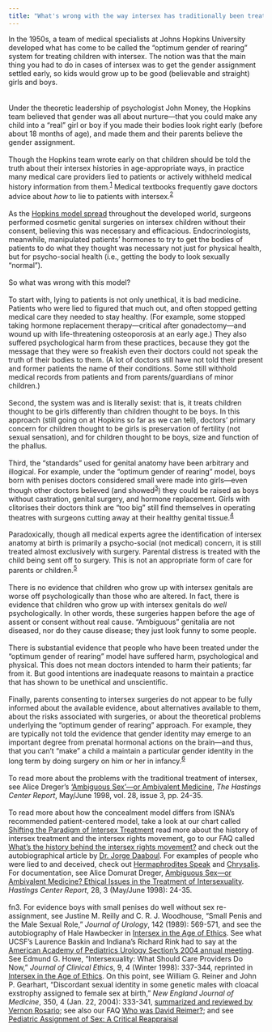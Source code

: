 ```yaml
---
title: "What's wrong with the way intersex has traditionally been treated?"
---
```


In the 1950s, a team of medical specialists at Johns Hopkins University developed what has come to be called the &#8220;optimum gender of rearing&#8221; system for treating children with intersex. The notion was that the main thing you had to do in cases of intersex was to get the gender assignment settled early, so kids would grow up to be good (believable and straight) girls and boys.<br><br><br>Under the theoretic leadership of psychologist John Money, the Hopkins team believed that gender was all about nurture&#8212;that you could make any child into a &#8220;real&#8221; girl or boy if you made their bodies look right early (before about 18 months of age), and made them and their parents believe the gender assignment.<br><br>Though the Hopkins team wrote early on that children should be told the truth about their intersex histories in age-appropriate ways, in practice many medical care providers lied to patients or actively withheld medical history information from them.<sup class="footnote" id="fnrev19892717795d852e3410361-1"><a href="#fn19892717795d852e3410361-1">1</a></sup> Medical textbooks frequently gave doctors advice about _how_ to lie to patients with intersex.<sup class="footnote" id="fnrev19892717795d852e3410361-2"><a href="#fn19892717795d852e3410361-2">2</a></sup><br><br>As the [Hopkins model spread][1] throughout the developed world, surgeons performed cosmetic genital surgeries on intersex children without their consent, believing this was necessary and efficacious. Endocrinologists, meanwhile, manipulated patients&#8217; hormones to try to get the bodies of patients to do what they thought was necessary not just for physical health, but for psycho-social health (i.e., getting the body to look sexually &#8220;normal&#8221;).<br><br>So what was wrong with this model?<br><br>To start with, lying to patients is not only unethical, it is bad medicine. Patients who were lied to figured that much out, and often stopped getting medical care they needed to stay healthy. (For example, some stopped taking hormone replacement therapy&#8212;critical after gonadectomy&#8212;and wound up with life-threatening osteoporosis at an early age.) They also suffered psychological harm from these practices, because they got the message that they were so freakish even their doctors could not speak the truth of their bodies to them. (A lot of doctors still have not told their present and former patients the name of their conditions. Some still withhold medical records from patients and from parents/guardians of minor children.)<br><br>Second, the system was and is literally sexist: that is, it treats children thought to be girls differently than children thought to be boys. In this approach (still going on at Hopkins so far as we can tell), doctors&#8217; primary concern for children thought to be girls is preservation of fertility (not sexual sensation), and for children thought to be boys, size and function of the phallus.<br><br>Third, the &#8220;standards&#8221; used for genital anatomy have been arbitrary and illogical. For example, under the &#8220;optimum gender of rearing&#8221; model, boys born with penises doctors considered small were made into girls&#8212;even though other doctors believed (and showed<sup class="footnote" id="fnrev19892717795d852e3410361-3"><a href="#fn19892717795d852e3410361-3">3</a></sup>) they could be raised as boys without castration, genital surgery, and hormone replacement. Girls with clitorises their doctors think are &#8220;too big&#8221; still find themselves in operating theatres with surgeons cutting away at their healthy genital tissue.<sup class="footnote" id="fnrev19892717795d852e3410361-4"><a href="#fn19892717795d852e3410361-4">4</a></sup><br><br>Paradoxically, though all medical experts agree the identification of intersex anatomy at birth is primarily a psycho-social (not medical) concern, it is still treated almost exclusively with surgery. Parental distress is treated with the child being sent off to surgery. This is not an appropriate form of care for parents or children.<sup class="footnote" id="fnrev19892717795d852e3410361-5"><a href="#fn19892717795d852e3410361-5">5</a></sup><br><br>There is no evidence that children who grow up with intersex genitals are worse off psychologically than those who are altered. In fact, there is evidence that children who grow up with intersex genitals do _well_ psychologically. In other words, these surgeries happen before the age of assent or consent without real cause. &#8220;Ambiguous&#8221; genitalia are not diseased, nor do they cause disease; they just look funny to some people. <br><br>There is substantial evidence that people who have been treated under the &#8220;optimum gender of rearing&#8221; model have suffered harm, psychological and physical. This does not mean doctors intended to harm their patients; far from it. But good intentions are inadequate reasons to maintain a practice that has shown to be unethical and unscientific.<br><br>Finally, parents consenting to intersex surgeries do not appear to be fully informed about the available evidence, about alternatives available to them, about the risks associated with surgeries, or about the theoretical problems underlying the &#8220;optimum gender of rearing&#8221; approach. For example, they are typically not told the evidence that gender identity may emerge to an important degree from prenatal hormonal actions on the brain&#8212;and thus, that you can&#8217;t &#8220;make&#8221; a child a maintain a particular gender identity in the long term by doing surgery on him or her in infancy.<sup class="footnote" id="fnrev19892717795d852e3410361-6"><a href="#fn19892717795d852e3410361-6">6</a></sup><br><br>To read more about the problems with the traditional treatment of intersex, see Alice Dreger&#8217;s [&#8216;Ambiguous Sex&#8217;&#8212;or Ambivalent Medicine][2], _The Hastings Center Report_, May/June 1998, vol. 28, issue 3, pp. 24-35.<br><br>To read more about how the concealment model differs from <span class="caps">ISNA</span>&#8217;s recommended patient-centered model, take a look at our chart called [Shifting the Paradigm of Intersex Treatment][3] read more about the history of intersex treatment and the intersex rights movement, go to our <span class="caps">FAQ</span> called [What&#8217;s the history behind the intersex rights movement?][4] and check out the autobiographical article by [Dr. Jorge Daaboul][5]. For examples of people who were lied to and deceived, check out [Hermaphrodites Speak][6] and [Chrysalis][7]. For documentation, see Alice Domurat Dreger, [Ambiguous Sex&#8212;or Ambivalent Medicine? Ethical Issues in the Treatment of Intersexuality][2]. _Hastings Center Report_, 28, 3 (May/June 1998): 24-35.<br><br>fn3. For evidence boys with small penises do well without sex re-assignment, see Justine M. Reilly and C. R. J. Woodhouse, &#8220;Small Penis and the Male Sexual Role,&#8221; _Journal of Urology_, 142 (1989): 569-571, and see the autobiography of Hale Hawbecker in [Intersex in the Age of Ethics][8]. See what <span class="caps">UCSF</span>&#8217;s Laurence Baskin and Indiana&#8217;s Richard Rink had to say at the [American Academy of Pediatrics Urology Section&#8217;s 2004 annual meeting][9]. See Edmund G. Howe, &#8220;Intersexuality: What Should Care Providers Do Now,&#8221; _Journal of Clinical Ethics_, 9, 4 (Winter 1998): 337-344, reprinted in [Intersex in the Age of Ethics][10]. On this point, see William G. Reiner and John P. Gearhart, &#8220;Discordant sexual identity in some genetic males with cloacal exstrophy assigned to female sex at birth,&#8221; _New England Journal of Medicine_, 350, 4 (Jan. 22, 2004): 333-341, [summarized and reviewed by Vernon Rosario][11]; see also our <span class="caps">FAQ</span> [Who was David Reimer?][12]; and see [Pediatric Assignment of Sex: A Critical Reappraisal][13]

 [1]: /articles/daaboul_history
 [2]: /articles/ambivalent_medicine
 [3]: /compare.To
 [4]: /faq/history
 [5]: /articles/daaboul_history.fn1
 [6]: /videos/hermaphrodites_speak
 [7]: /books/chrysalis.fn2
 [8]: /books/ageofethics.fn4
 [9]: /node/655.fn5
 [10]: /books/ageofethics.fn6
 [11]: /node/564
 [12]: /faq/reimer
 [13]: /books/reappraisal.